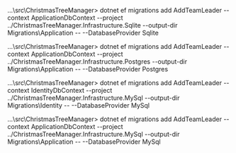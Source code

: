 ﻿...\src\ChristmasTreeManager> dotnet ef migrations add AddTeamLeader --context ApplicationDbContext --project ../ChristmasTreeManager.Infrastructure.Sqlite --output-dir Migrations\Application -- --DatabaseProvider Sqlite

...\src\ChristmasTreeManager> dotnet ef migrations add AddTeamLeader --context ApplicationDbContext --project ../ChristmasTreeManager.Infrastructure.Postgres --output-dir Migrations\Application -- --DatabaseProvider Postgres

...\src\ChristmasTreeManager> dotnet ef migrations add AddTeamLeader --context IdentityDbContext --project ../ChristmasTreeManager.Infrastructure.MySql --output-dir Migrations\Identity -- --DatabaseProvider MySql

...\src\ChristmasTreeManager> dotnet ef migrations add AddTeamLeader --context ApplicationDbContext --project ../ChristmasTreeManager.Infrastructure.MySql --output-dir Migrations\Application -- --DatabaseProvider MySql
